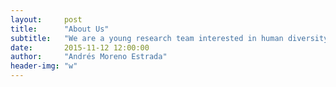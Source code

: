 ```yaml
---
layout:     post
title:      "About Us"
subtitle:   "We are a young research team interested in human diversity and population genetics. We are applying genomic and computational tools to answer research questions about human evolution, with particular interest in populations from the Americas and the Pacific. The scope of our projects ranges from population structure, demographic inference, selection and adaptive evolution, to functional and biomedical implications of human genetic variation. We are also applying similar population genetic approaches to other species relevant to Mexican and Latin American biodiversity."
date:       2015-11-12 12:00:00
author:     "Andrés Moreno Estrada"
header-img: "w"
---
```

